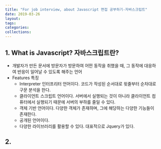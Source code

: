 ```yaml
---
title: "For job interview, about Javascript 면접 공부하기-자바스크립트"
date: 2019-03-26
layout:
tags:
categories:
collections:
---
```



## 1. What is Javascript? 자바스크립트란?
- 개발자가 만든 문서에 방문자가 방문하여 어떤 동작을 취했을 때, 그 동작에 대응하여 반응이 일어날 수 있도록 해주는 언어
- Features 특징
  - Interpreter 인터프리터 언어이다. 코드가 작성된 순서대로 윗줄부터 순차대로 구문 분석을 한다.
  - 클라이언트 스크립트 언어이다. 서버에서 실행되는 것이 아니라 클라이언트 컴퓨터에서 실행되기 때문에 서버의 부하를 줄일 수 있다. 
  - 객체 기반 언어이다. 다양한 객체가 존재하며, 그에 해당하는 다양한 기능들이 존재한다.
  - 공개된 언어이다.
  - 다양한 라이브러리를 활용할 수 있다. 대표적으로 Jquery가 있다.
  
## 2. 

